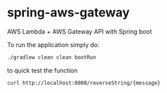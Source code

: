 # spring-aws-gateway
AWS Lambda + AWS Gateway API with Spring boot 

To run the application simply do:

```bash
./gradlew clean clean bootRun
```

to quick test the function

```
curl http://localhost:8080/reverseString/{message}
```

